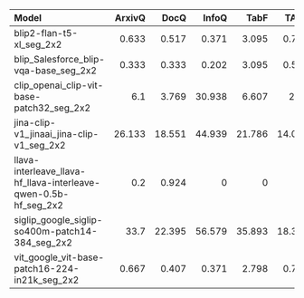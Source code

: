 | Model                                                           |   ArxivQ |   DocQ |   InfoQ |   TabF |   TATQ |   Shift |     AI |   Energy |   Gov. |   Health |
|:----------------------------------------------------------------|---------:|-------:|--------:|-------:|-------:|--------:|-------:|---------:|-------:|---------:|
| blip2-flan-t5-xl_seg_2x2                                        |    0.633 |  0.517 |   0.371 |  3.095 |  0.749 |   0     |  0     |    0     |  0     |    0     |
| blip_Salesforce_blip-vqa-base_seg_2x2                           |    0.333 |  0.333 |   0.202 |  3.095 |  0.597 |   0     |  0     |    0     |  0     |    0     |
| clip_openai_clip-vit-base-patch32_seg_2x2                       |    6.1   |  3.769 |  30.938 |  6.607 |  2.42  |   4.333 |  5.333 |   19.333 |  6.333 |   11.333 |
| jina-clip-v1_jinaai_jina-clip-v1_seg_2x2                        |   26.133 | 18.551 |  44.939 | 21.786 | 14.085 |  17.167 | 44.833 |   46.167 | 53.5   |   49.5   |
| llava-interleave_llava-hf_llava-interleave-qwen-0.5b-hf_seg_2x2 |    0.2   |  0.924 |   0     |  0     |  0     |   0     |  0     |    0     |  0     |    0     |
| siglip_google_siglip-so400m-patch14-384_seg_2x2                 |   33.7   | 22.395 |  56.579 | 35.893 | 18.348 |  15.167 | 49.833 |   49.167 |  0     |    0     |
| vit_google_vit-base-patch16-224-in21k_seg_2x2                   |    0.667 |  0.407 |   0.371 |  2.798 |  0.749 |   0.333 |  0     |    0     |  0     |    1     |